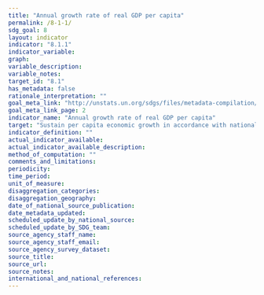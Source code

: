 ```yaml
---
title: "Annual growth rate of real GDP per capita"
permalink: /8-1-1/
sdg_goal: 8
layout: indicator
indicator: "8.1.1"
indicator_variable: 
graph: 
variable_description: 
variable_notes: 
target_id: "8.1"
has_metadata: false
rationale_interpretation: ""
goal_meta_link: "http://unstats.un.org/sdgs/files/metadata-compilation/Metadata-Goal-8.pdf"
goal_meta_link_page: 2
indicator_name: "Annual growth rate of real GDP per capita"
target: "Sustain per capita economic growth in accordance with national circumstances and, in particular, at least 7 per cent gross domestic product growth per annum in the least developed countries."
indicator_definition: ""
actual_indicator_available: 
actual_indicator_available_description: 
method_of_computation: ""
comments_and_limitations: 
periodicity: 
time_period: 
unit_of_measure: 
disaggregation_categories: 
disaggregation_geography: 
date_of_national_source_publication: 
date_metadata_updated: 
scheduled_update_by_national_source: 
scheduled_update_by_SDG_team: 
source_agency_staff_name: 
source_agency_staff_email: 
source_agency_survey_dataset: 
source_title: 
source_url: 
source_notes: 
international_and_national_references: 
---
```


